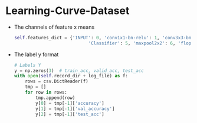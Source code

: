 # Learning-Curve-Dataset
- The channels of feature x means
  ```python
  self.features_dict = {'INPUT': 0, 'conv1x1-bn-relu': 1, 'conv3x3-bn-relu': 2, 'maxpool3x3': 3, 'OUTPUT': 4,
                              'Classifier': 5, 'maxpool2x2': 6, 'flops': 7, 'params': 8, 'num_layer': 9}
- The label y format
  ```python
  # Labels Y
  y = np.zeros(3)  # train_acc, valid_acc, test_acc
  with open(self.record_dir + log_file) as f:   
      rows = csv.DictReader(f)
      tmp = []
      for row in rows:
          tmp.append(row)
          y[0] = tmp[-1]['accuracy']
          y[1] = tmp[-1]['val_accuracy']
          y[2] = tmp[-1]['test_acc']
  ```